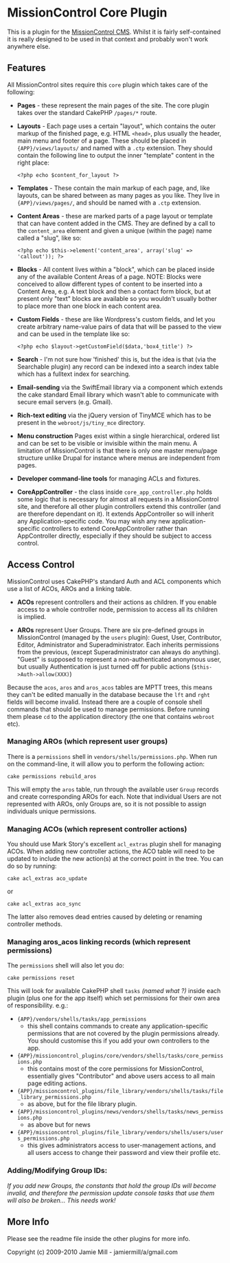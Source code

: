 # MissionControl Core Plugin

This is a plugin for the [MissionControl CMS](http://github.com/jamiemill/missioncontrol). Whilst it is fairly self-contained it is really designed to be used in that context and probably won't work anywhere else.

## Features

All MissionControl sites require this `core` plugin which takes care of the following:

*	__Pages__ - these represent the main pages of the site. The core plugin takes over the standard CakePHP `/pages/*` route.

*	__Layouts__ - Each page uses a certain "layout", which contains the outer markup of the finished page, e.g. HTML `<head>`, plus usually the header, main menu and footer of a page. These should be placed in `{APP}/views/layouts/` and named with a `.ctp` extension. They should contain the following line to output the inner "template" content in the right place:
	
		<?php echo $content_for_layout ?>
	
*	__Templates__ -  These contain the main markup of each page, and, like layouts, can be shared between as many pages as you like. They live in `{APP}/views/pages/`, and should be named with a `.ctp` extension.

*	__Content Areas__ - these are marked parts of a page layout or template that can have content added in the CMS. They are defined by a call to the `content_area` element and given a unique (within the page) name called a "slug", like so:
	
		<?php echo $this->element('content_area', array('slug' => 'callout')); ?>

*	__Blocks__ - All content lives within a "block", which can be placed inside any of the available Content Areas of a page. NOTE: Blocks were conceived to allow different types of content to be inserted into a Content Area, e.g. A text block and then a contact form block, but at present only "text" blocks are available so you wouldn't usually bother to place more than one block in each content area.

*	__Custom Fields__ - these are like Wordpress's custom fields, and let you create arbitrary name-value pairs of data that will be passed to the view and can be used in the template like so:

		<?php echo $layout->getCustomField($data,'box4_title') ?>

*	__Search__ - I'm not sure how 'finished' this is, but the idea is that (via the Searchable plugin) any record can be indexed into a search index table which has a fulltext index for searching.

*	__Email-sending__ via the SwiftEmail library via a component which extends the cake standard Email library which wasn't able to communicate with secure email servers (e.g. Gmail).

*	__Rich-text editing__ via the jQuery version of TinyMCE which has to be present in the `webroot/js/tiny_mce` directory.

*	__Menu construction__ Pages exist within a single hierarchical, ordered list and can be set to be visible or invisible within the main menu. A limitation of MissionControl is that there is only one master menu/page structure unlike Drupal for instance where menus are independent from pages.

*	__Developer command-line tools__ for managing ACLs and fixtures.

*	__CoreAppController__ - the class inside `core_app_controller.php` holds some logic that is necessary for almost all requests in a MissionControl site, and therefore all other plugin controllers extend this controller (and are therefore dependant on it). It extends AppController so will inherit any Application-specific code. You may wish any new application-specific controllers to extend CoreAppController rather than AppController directly, especially if they should be subject to access control.


## Access Control

MissionControl uses CakePHP's standard Auth and ACL components which use a list of ACOs, AROs and a linking table.

*	__ACOs__ represent controllers and their actions as children. If you enable access to a whole controller node, permission to access all its children is implied.

*	__AROs__ represent User Groups. There are six pre-defined groups in MissionControl (managed by the `users` plugin): Guest, User, Contributor, Editor, Administrator and Superadministrator. Each inherits permissions from the previous, (except Superadministrator can always do anything). "Guest" is supposed to represent a non-authenticated anonymous user, but usually Authentication is just turned off for public actions (`$this->Auth->allow(XXX)`)

Because the `acos`, `aros` and `aros_acos` tables are MPTT trees, this means they can't be edited manually in the database because the `lft` and `rght` fields will become invalid. Instead there are a couple of console shell commands that should be used to manage permissions. Before running them please `cd` to the application directory (the one that contains `webroot` etc).

### Managing AROs (which represent user groups)

There is a `permissions` shell in `vendors/shells/permissions.php`. When run on the command-line, it will allow you to perform the following action:

	cake permissions rebuild_aros

This will empty the `aros` table, run through the available user `Group` records and create corresponding AROs for each. Note that individual Users are not represented with AROs, only Groups are, so it is not possible to assign individuals unique permissions.

### Managing ACOs (which represent controller actions)

You should use Mark Story's excellent `acl_extras` plugin shell for managing ACOs. When adding new controller actions, the ACO table will need to be updated to include the new action(s) at the correct point in the tree. You can do so by running:

	cake acl_extras aco_update

or

	cake acl_extras aco_sync
	
The latter also removes dead entries caused by deleting or renaming controller methods.


### Managing aros_acos linking records (which represent permissions)

The `permissions` shell will also let you do:

	cake permissions reset

This will look for available CakePHP shell `tasks` _(named what ?)_ inside each plugin (plus one for the app itself) which set permissions for their own area of responsibility. e.g.:

*	`{APP}/vendors/shells/tasks/app_permissions`
	- this shell contains commands to create any application-specific permissions that are not covered by the plugin permissions already. You should customise this if you add your own controllers to the app.
*	`{APP}/missioncontrol_plugins/core/vendors/shells/tasks/core_permissions.php`
	- this contains most of the core permissions for MissionControl, essentially gives "Contributor" and above users access to all main page editing actions.
*	`{APP}/missioncontrol_plugins/file_library/vendors/shells/tasks/file_library_permissions.php`
	- as above, but for the file library plugin.
*	`{APP}/missioncontrol_plugins/news/vendors/shells/tasks/news_permissions.php`
	- as above but for news
*	`{APP}/missioncontrol_plugins/file_library/vendors/shells/users/users_permissions.php`
	- this gives administrators access to user-management actions, and all users access to change their password and view their profile etc.


### Adding/Modifying Group IDs:

_If you add new Groups, the constants that hold the group IDs will become invalid, and therefore the permission update console tasks that use them will also be broken... This needs work!_


## More Info

Please see the readme file inside the other plugins for more info.


Copyright (c) 2009-2010 Jamie Mill - jamiermill/a/gmail.com